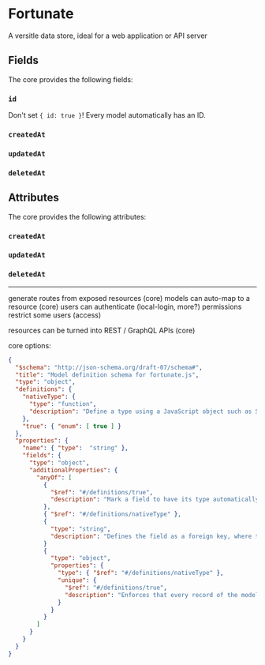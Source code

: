 # Fortunate

A versitle data store, ideal for a web application or API server

## Fields

The core provides the following fields:

### `id`

Don't set `{ id: true }`! Every model automatically has an ID.

### `createdAt`

### `updatedAt`

### `deletedAt`

## Attributes

The core provides the following attributes:

### `createdAt`

### `updatedAt`

### `deletedAt`


----

generate routes from exposed resources (core)
models can auto-map to a resource (core)
users can authenticate (local-login, more?)
permissions restrict some users (access)

resources can be turned into REST / GraphQL APIs (core)

core options:

```json
{
  "$schema": "http://json-schema.org/draft-07/schema#",
  "title": "Model definition schema for fortunate.js",
  "type": "object",
  "definitions": {
    "nativeType": {
      "type": "function",
      "description": "Define a type using a JavaScript object such as String, Number, or Boolean. (They are technically functions)."
    },
    "true": { "enum": [ true ] }
  },
  "properties": {
    "name": { "type":  "string" },
    "fields": {
      "type": "object",
      "additionalProperties": {
        "anyOf": [
          {
            "$ref": "#/definitions/true",
            "description": "Mark a field to have its type automatically determined and possibly attach a plugin."
          },
          { "$ref": "#/definitions/nativeType" },
          {
            "type": "string",
            "description": "Defines the field as a foreign key, where the value is the name of the linked model"
          }
          {
            "type": "object",
            "properties": {
              "type": { "$ref": "#/definitions/nativeType" },
              "unique": {
                "$ref": "#/definitions/true",
                "description": "Enforces that every record of the model should have a different value for the given field"
              }
            }
          }
        ]
      }
    }
  }
}
```
